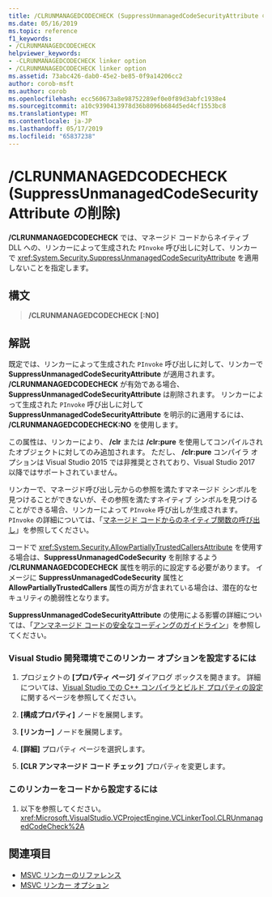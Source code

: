 ```yaml
---
title: /CLRUNMANAGEDCODECHECK (SuppressUnmanagedCodeSecurityAttribute の削除)
ms.date: 05/16/2019
ms.topic: reference
f1_keywords:
- /CLRUNMANAGEDCODECHECK
helpviewer_keywords:
- -CLRUNMANAGEDCODECHECK linker option
- /CLRUNMANAGEDCODECHECK linker option
ms.assetid: 73abc426-dab0-45e2-be85-0f9a14206cc2
author: corob-msft
ms.author: corob
ms.openlocfilehash: ecc560673a8e98752289ef0e0f89d3abfc1938e4
ms.sourcegitcommit: a10c9390413978d36b8096b684d5ed4cf1553bc8
ms.translationtype: MT
ms.contentlocale: ja-JP
ms.lasthandoff: 05/17/2019
ms.locfileid: "65837238"
---
```

# <a name="clrunmanagedcodecheck-remove-suppressunmanagedcodesecurityattribute"></a>/CLRUNMANAGEDCODECHECK (SuppressUnmanagedCodeSecurityAttribute の削除)

**/CLRUNMANAGEDCODECHECK** では、マネージド コードからネイティブ DLL への、リンカーによって生成された `PInvoke` 呼び出しに対して、リンカーで <xref:System.Security.SuppressUnmanagedCodeSecurityAttribute> を適用しないことを指定します。

## <a name="syntax"></a>構文

> **/CLRUNMANAGEDCODECHECK** **[:NO]**

## <a name="remarks"></a>解説

既定では、リンカーによって生成された `PInvoke` 呼び出しに対して、リンカーで **SuppressUnmanagedCodeSecurityAttribute** が適用されます。 **/CLRUNMANAGEDCODECHECK** が有効である場合、**SuppressUnmanagedCodeSecurityAttribute** は削除されます。 リンカーによって生成された `PInvoke` 呼び出しに対して **SuppressUnmanagedCodeSecurityAttribute** を明示的に適用するには、 **/CLRUNMANAGEDCODECHECK:NO** を使用します。

この属性は、リンカーにより、 **/clr** または **/clr:pure** を使用してコンパイルされたオブジェクトに対してのみ追加されます。 ただし、 **/clr:pure** コンパイラ オプションは Visual Studio 2015 では非推奨とされており、Visual Studio 2017 以降ではサポートされていません。

リンカーで、マネージド呼び出し元からの参照を満たすマネージド シンボルを見つけることができないが、その参照を満たすネイティブ シンボルを見つけることができる場合、リンカーによって `PInvoke` 呼び出しが生成されます。 `PInvoke` の詳細については、「[マネージド コードからのネイティブ関数の呼び出し](../../dotnet/calling-native-functions-from-managed-code.md)」を参照してください。

コードで <xref:System.Security.AllowPartiallyTrustedCallersAttribute> を使用する場合は、**SuppressUnmanagedCodeSecurity** を削除するよう **/CLRUNMANAGEDCODECHECK** 属性を明示的に設定する必要があります。 イメージに **SuppressUnmanagedCodeSecurity** 属性と **AllowPartiallyTrustedCallers** 属性の両方が含まれている場合は、潜在的なセキュリティの脆弱性となります。

**SuppressUnmanagedCodeSecurityAttribute** の使用による影響の詳細については、「[アンマネージド コードの安全なコーディングのガイドライン](/dotnet/framework/security/secure-coding-guidelines-for-unmanaged-code)」を参照してください。

### <a name="to-set-this-linker-option-in-the-visual-studio-development-environment"></a>Visual Studio 開発環境でこのリンカー オプションを設定するには

1. プロジェクトの **[プロパティ ページ]** ダイアログ ボックスを開きます。 詳細については、[Visual Studio での C++ コンパイラとビルド プロパティの設定](../working-with-project-properties.md)に関するページを参照してください。

1. **[構成プロパティ]** ノードを展開します。

1. **[リンカー]** ノードを展開します。

1. **[詳細]** プロパティ ページを選択します。

1. **[CLR アンマネージド コード チェック]** プロパティを変更します。

### <a name="to-set-this-linker-option-programmatically"></a>このリンカーをコードから設定するには

1. 以下を参照してください。<xref:Microsoft.VisualStudio.VCProjectEngine.VCLinkerTool.CLRUnmanagedCodeCheck%2A>

## <a name="see-also"></a>関連項目

- [MSVC リンカーのリファレンス](linking.md)
- [MSVC リンカー オプション](linker-options.md)
